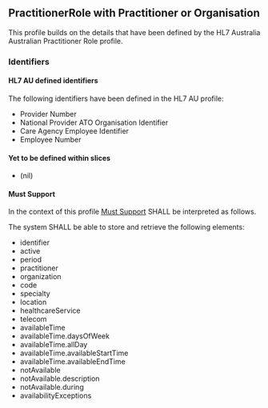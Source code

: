## PractitionerRole with Practitioner or Organisation

This profile builds on the details that have been defined by the HL7 Australia Australian Practitioner Role profile.

### Identifiers
#### HL7 AU defined identifiers
The following identifiers have been defined in the HL7 AU profile:
* Provider Number
* National Provider ATO Organisation Identifier
* Care Agency Employee Identifier
* Employee Number

#### Yet to be defined within slices
* (nil)

#### Must Support
In the context of this profile [Must Support](http://hl7.org/fhir/STU3/conformance-rules.html#mustSupport) SHALL be interpreted as follows.

The system SHALL be able to store and retrieve the following elements:
* identifier
* active
* period
* practitioner
* organization
* code
* specialty
* location
* healthcareService
* telecom
* availableTime
* availableTime.daysOfWeek
* availableTime.allDay
* availableTime.availableStartTime
* availableTime.availableEndTime
* notAvailable
* notAvailable.description
* notAvailable.during
* availabilityExceptions